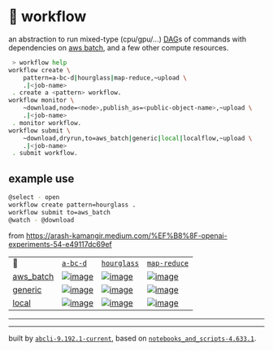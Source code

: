 # 📜 workflow

an abstraction to run mixed-type (cpu/gpu/...) [DAG](https://networkx.org/documentation/stable/reference/classes/digraph.html)s of commands with dependencies on [aws batch](https://aws.amazon.com/batch/), and a few other compute resources.

```bash
 > workflow help
workflow create \
	pattern=a-bc-d|hourglass|map-reduce,~upload \
	.|<job-name>
 . create a <pattern> workflow.
workflow monitor \
	~download,node=<node>,publish_as=<public-object-name>,~upload \
	.|<job-name>
 . monitor workflow.
workflow submit \
	~download,dryrun,to=aws_batch|generic|local|localflow,~upload \
	.|<job-name>
 . submit workflow.
```

## example use

```bash
@select - open
workflow create pattern=hourglass .
workflow submit to=aws_batch
@watch - @download
```

from https://arash-kamangir.medium.com/%EF%B8%8F-openai-experiments-54-e49117dc69ef

|   |   |   |   |
| --- | --- | --- | --- |
| 📜 | [`a-bc-d`](./patterns/a-bc-d.dot) | [`hourglass`](./patterns/hourglass.dot) | [`map-reduce`](./patterns/map-reduce.dot) |
| [aws_batch](./runners/aws_batch.py) | [![image](https://kamangir-public.s3.ca-central-1.amazonaws.com/aws_batch-a-bc-d/workflow.gif?raw=true)](https://kamangir-public.s3.ca-central-1.amazonaws.com/aws_batch-a-bc-d/workflow.gif?raw=true) | [![image](https://kamangir-public.s3.ca-central-1.amazonaws.com/aws_batch-hourglass/workflow.gif?raw=true)](https://kamangir-public.s3.ca-central-1.amazonaws.com/aws_batch-hourglass/workflow.gif?raw=true) | [![image](https://kamangir-public.s3.ca-central-1.amazonaws.com/aws_batch-map-reduce/workflow.gif?raw=true)](https://kamangir-public.s3.ca-central-1.amazonaws.com/aws_batch-map-reduce/workflow.gif?raw=true) |
| [generic](./runners/generic.py) | [![image](https://kamangir-public.s3.ca-central-1.amazonaws.com/generic-a-bc-d/workflow.gif?raw=true)](https://kamangir-public.s3.ca-central-1.amazonaws.com/generic-a-bc-d/workflow.gif?raw=true) | [![image](https://kamangir-public.s3.ca-central-1.amazonaws.com/generic-hourglass/workflow.gif?raw=true)](https://kamangir-public.s3.ca-central-1.amazonaws.com/generic-hourglass/workflow.gif?raw=true) | [![image](https://kamangir-public.s3.ca-central-1.amazonaws.com/generic-map-reduce/workflow.gif?raw=true)](https://kamangir-public.s3.ca-central-1.amazonaws.com/generic-map-reduce/workflow.gif?raw=true) |
| [local](./runners/local.py) | [![image](https://kamangir-public.s3.ca-central-1.amazonaws.com/local-a-bc-d/workflow.gif?raw=true)](https://kamangir-public.s3.ca-central-1.amazonaws.com/local-a-bc-d/workflow.gif?raw=true) | [![image](https://kamangir-public.s3.ca-central-1.amazonaws.com/local-hourglass/workflow.gif?raw=true)](https://kamangir-public.s3.ca-central-1.amazonaws.com/local-hourglass/workflow.gif?raw=true) | [![image](https://kamangir-public.s3.ca-central-1.amazonaws.com/local-map-reduce/workflow.gif?raw=true)](https://kamangir-public.s3.ca-central-1.amazonaws.com/local-map-reduce/workflow.gif?raw=true) |

---

---
built by [`abcli-9.192.1-current`](https://github.com/kamangir/awesome-bash-cli), based on [`notebooks_and_scripts-4.633.1`](https://github.com/kamangir/notebooks-and-scripts).
